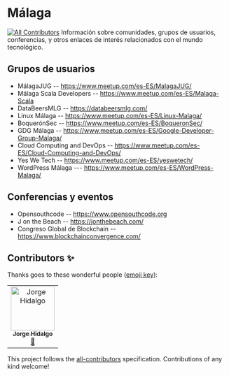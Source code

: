 # Málaga
[![All Contributors](https://img.shields.io/badge/all_contributors-1-orange.svg?style=flat-square)](#contributors)
Información sobre comunidades, grupos de usuarios, conferencias, y otros enlaces de interés relacionados con el mundo tecnológico.

## Grupos de usuarios

- MálagaJUG -- https://www.meetup.com/es-ES/MalagaJUG/
- Málaga Scala Developers -- https://www.meetup.com/es-ES/Malaga-Scala
- DataBeersMLG -- https://databeersmlg.com/
- Linux Málaga -- https://www.meetup.com/es-ES/Linux-Malaga/
- BoquerónSec -- https://www.meetup.com/es-ES/BoqueronSec/
- GDG Málaga -- https://www.meetup.com/es-ES/Google-Developer-Group-Malaga/
- Cloud Computing and DevOps -- https://www.meetup.com/es-ES/Cloud-Computing-and-DevOps/
- Yes We Tech -- https://www.meetup.com/es-ES/yeswetech/
- WordPress Málaga --- https://www.meetup.com/es-ES/WordPress-Malaga/
## Conferencias y eventos

- Opensouthcode -- https://www.opensouthcode.org
- J on the Beach -- https://jonthebeach.com/
- Congreso Global de Blockchain -- https://www.blockchainconvergence.com/

## Contributors ✨

Thanks goes to these wonderful people ([emoji key](https://allcontributors.org/docs/en/emoji-key)):

<!-- ALL-CONTRIBUTORS-LIST:START - Do not remove or modify this section -->
<!-- prettier-ignore -->
<table>
  <tr>
    <td align="center"><a href="http://deors.wordpress.com"><img src="https://avatars2.githubusercontent.com/u/4376867?v=4" width="100px;" alt="Jorge Hidalgo"/><br /><sub><b>Jorge Hidalgo</b></sub></a><br /><a href="https://github.com/comunidad-tecnologica/malaga/commits?author=deors" title="Documentation">📖</a></td>
  </tr>
</table>

<!-- ALL-CONTRIBUTORS-LIST:END -->

This project follows the [all-contributors](https://github.com/all-contributors/all-contributors) specification. Contributions of any kind welcome!